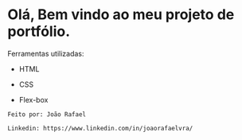 <h1> Olá, Bem vindo ao meu projeto de portfólio. </h1>


Ferramentas utilizadas:

* HTML

* CSS

* Flex-box

```
Feito por: João Rafael

Linkedin: https://www.linkedin.com/in/joaorafaelvra/
```
